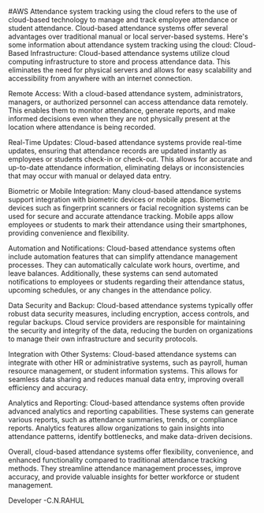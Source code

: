 #AWS
Attendance system tracking using the cloud refers to the use of cloud-based technology to manage and track employee attendance or student attendance. Cloud-based attendance systems offer several advantages over traditional manual or local server-based systems. Here's some information about attendance system tracking using the cloud:
Cloud-Based Infrastructure: Cloud-based attendance systems utilize cloud computing infrastructure to store and process attendance data. This eliminates the need for physical servers and allows for easy scalability and accessibility from anywhere with an internet connection.

 Remote Access: With a cloud-based attendance system, administrators, managers, or authorized personnel can access attendance data remotely. This enables them to monitor attendance, generate reports, and make informed decisions even when they are not physically present at the location where attendance is being recorded.

 Real-Time Updates: Cloud-based attendance systems provide real-time updates, ensuring that attendance records are updated instantly as employees or students check-in or check-out. This allows for accurate and up-to-date attendance information, eliminating delays or inconsistencies that may occur with manual or delayed data entry.

 Biometric or Mobile Integration: Many cloud-based attendance systems support integration with biometric devices or mobile apps. Biometric devices such as fingerprint scanners or facial recognition systems can be used for secure and accurate attendance tracking. Mobile apps allow employees or students to mark their attendance using their smartphones, providing convenience and flexibility.

 Automation and Notifications: Cloud-based attendance systems often include automation features that can simplify attendance management processes. They can automatically calculate work hours, overtime, and leave balances. Additionally, these systems can send automated notifications to employees or students regarding their attendance status, upcoming schedules, or any changes in the attendance policy.

 Data Security and Backup: Cloud-based attendance systems typically offer robust data security measures, including encryption, access controls, and regular backups. Cloud service providers are responsible for maintaining the security and integrity of the data, reducing the burden on organizations to manage their own infrastructure and security protocols.

 Integration with Other Systems: Cloud-based attendance systems can integrate with other HR or administrative systems, such as payroll, human resource management, or student information systems. This allows for seamless data sharing and reduces manual data entry, improving overall efficiency and accuracy.

 Analytics and Reporting: Cloud-based attendance systems often provide advanced analytics and reporting capabilities. These systems can generate various reports, such as attendance summaries, trends, or compliance reports. Analytics features allow organizations to gain insights into attendance patterns, identify bottlenecks, and make data-driven decisions.

Overall, cloud-based attendance systems offer flexibility, convenience, and enhanced functionality compared to traditional attendance tracking methods. They streamline attendance management processes, improve accuracy, and provide valuable insights for better workforce or student management.

Developer -C.N.RAHUL
